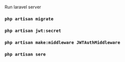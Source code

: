 Run laravel server 
### `php artisan migrate`
### `php artisan jwt:secret`
### `php artisan make:middleware JWTAuthMiddleware`
### `php artisan sere`